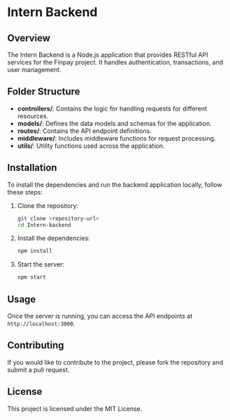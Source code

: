 # Intern Backend

## Overview

The Intern Backend is a Node.js application that provides RESTful API services for the Finpay project. It handles authentication, transactions, and user management.

## Folder Structure

- **controllers/**: Contains the logic for handling requests for different resources.
- **models/**: Defines the data models and schemas for the application.
- **routes/**: Contains the API endpoint definitions.
- **middleware/**: Includes middleware functions for request processing.
- **utils/**: Utility functions used across the application.

## Installation

To install the dependencies and run the backend application locally, follow these steps:

1. Clone the repository:

   ```bash
   git clone <repository-url>
   cd Intern-backend
   ```

2. Install the dependencies:

   ```bash
   npm install
   ```

3. Start the server:
   ```bash
   npm start
   ```

## Usage

Once the server is running, you can access the API endpoints at `http://localhost:3000`.

## Contributing

If you would like to contribute to the project, please fork the repository and submit a pull request.

## License

This project is licensed under the MIT License.
